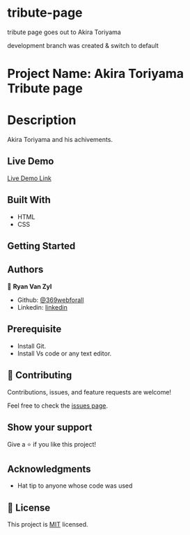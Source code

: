 # tribute-page

tribute page goes out to Akira Toriyama

development branch was created & switch to default

# Project Name: Akira Toriyama Tribute page

# Description

Akira Toriyama and his achivements.

## Live Demo

[Live Demo Link](https://astounding-syrniki-7c075b.netlify.app/)

## Built With

- HTML
- CSS

## Getting Started

## Authors

👤 **Ryan Van Zyl**

- Github: [@369webforall](https://github.com/RyanVanZyl)
- Linkedin: [linkedin](https://www.linkedin.com/in/ryan-van-zyl-40574922b/)

## Prerequisite

- Install Git.
- Install Vs code or any text editor.

## 🤝 Contributing

Contributions, issues, and feature requests are welcome!

Feel free to check the [issues page](../../issues/).

## Show your support

Give a ⭐️ if you like this project!

## Acknowledgments

- Hat tip to anyone whose code was used

## 📝 License

This project is [MIT](./MIT.md) licensed.